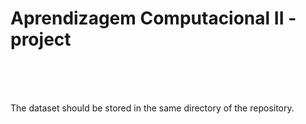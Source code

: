# Aprendizagem Computacional II - project
<br/><br/><br/>

The dataset should be stored in the same directory of the repository.
